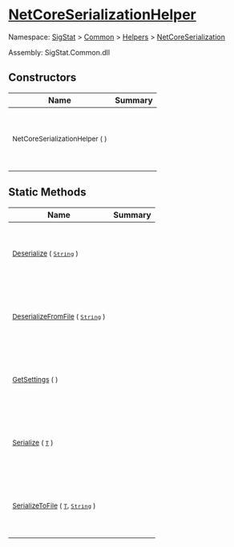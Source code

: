 # [NetCoreSerializationHelper](./NetCoreSerializationHelper.md)

Namespace: [SigStat]() > [Common](./../../README.md) > [Helpers](./../README.md) > [NetCoreSerialization](./README.md)

Assembly: SigStat.Common.dll


## Constructors

| Name | Summary | 
| --- | --- | 
| <p>&nbsp;</p><sub>NetCoreSerializationHelper (  )</sub><p>&nbsp;</p>| <p>&nbsp;</p><sub></sub><p>&nbsp;</p>| <br>


## Static Methods

| Name | Summary | 
| --- | --- | 
| <p>&nbsp;</p><sub>[Deserialize](./Methods/NetCoreSerializationHelper-100664135.md) ( [`String`](https://docs.microsoft.com/en-us/dotnet/api/System.String) )</sub><p>&nbsp;</p>| <p>&nbsp;</p><sub></sub><p>&nbsp;</p>| <br>
| <p>&nbsp;</p><sub>[DeserializeFromFile](./Methods/NetCoreSerializationHelper-100664138.md) ( [`String`](https://docs.microsoft.com/en-us/dotnet/api/System.String) )</sub><p>&nbsp;</p>| <p>&nbsp;</p><sub></sub><p>&nbsp;</p>| <br>
| <p>&nbsp;</p><sub>[GetSettings](./Methods/NetCoreSerializationHelper-100664134.md) (  )</sub><p>&nbsp;</p>| <p>&nbsp;</p><sub></sub><p>&nbsp;</p>| <br>
| <p>&nbsp;</p><sub>[Serialize](./Methods/NetCoreSerializationHelper-100664136.md) ( [`T`](./NetCoreSerializationHelper.md) )</sub><p>&nbsp;</p>| <p>&nbsp;</p><sub></sub><p>&nbsp;</p>| <br>
| <p>&nbsp;</p><sub>[SerializeToFile](./Methods/NetCoreSerializationHelper-100664137.md) ( [`T`](./NetCoreSerializationHelper.md), [`String`](https://docs.microsoft.com/en-us/dotnet/api/System.String) )</sub><p>&nbsp;</p>| <p>&nbsp;</p><sub></sub><p>&nbsp;</p>| <br>


